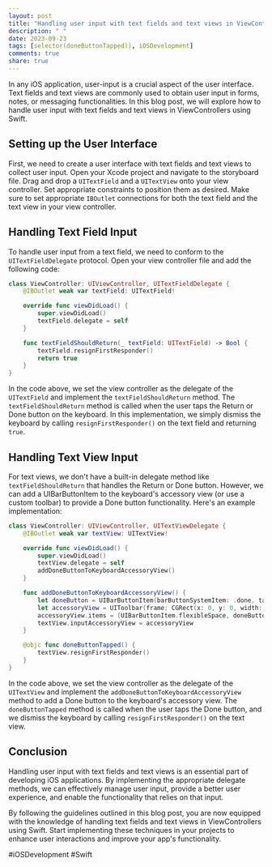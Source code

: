 ```yaml
---
layout: post
title: "Handling user input with text fields and text views in ViewControllers in Swift"
description: " "
date: 2023-09-23
tags: [selector(doneButtonTapped)), iOSDevelopment]
comments: true
share: true
---
```


In any iOS application, user-input is a crucial aspect of the user interface. Text fields and text views are commonly used to obtain user input in forms, notes, or messaging functionalities. In this blog post, we will explore how to handle user input with text fields and text views in ViewControllers using Swift.

## Setting up the User Interface

First, we need to create a user interface with text fields and text views to collect user input. Open your Xcode project and navigate to the storyboard file. Drag and drop a `UITextField` and a `UITextView` onto your view controller. Set appropriate constraints to position them as desired. Make sure to set appropriate `IBOutlet` connections for both the text field and the text view in your view controller.

## Handling Text Field Input

To handle user input from a text field, we need to conform to the `UITextFieldDelegate` protocol. Open your view controller file and add the following code:

```swift
class ViewController: UIViewController, UITextFieldDelegate {
    @IBOutlet weak var textField: UITextField!

    override func viewDidLoad() {
        super.viewDidLoad()
        textField.delegate = self
    }

    func textFieldShouldReturn(_ textField: UITextField) -> Bool {
        textField.resignFirstResponder()
        return true
    }
}
```

In the code above, we set the view controller as the delegate of the `UITextField` and implement the `textFieldShouldReturn` method. The `textFieldShouldReturn` method is called when the user taps the Return or Done button on the keyboard. In this implementation, we simply dismiss the keyboard by calling `resignFirstResponder()` on the text field and returning `true`.

## Handling Text View Input

For text views, we don't have a built-in delegate method like `textFieldShouldReturn` that handles the Return or Done button. However, we can add a UIBarButtonItem to the keyboard's accessory view (or use a custom toolbar) to provide a Done button functionality. Here's an example implementation:

```swift
class ViewController: UIViewController, UITextViewDelegate {
    @IBOutlet weak var textView: UITextView!

    override func viewDidLoad() {
        super.viewDidLoad()
        textView.delegate = self
        addDoneButtonToKeyboardAccessoryView()
    }

    func addDoneButtonToKeyboardAccessoryView() {
        let doneButton = UIBarButtonItem(barButtonSystemItem: .done, target: self, action: #selector(doneButtonTapped))
        let accessoryView = UIToolbar(frame: CGRect(x: 0, y: 0, width: view.frame.width, height: 44))
        accessoryView.items = [UIBarButtonItem.flexibleSpace, doneButton]
        textView.inputAccessoryView = accessoryView
    }

    @objc func doneButtonTapped() {
        textView.resignFirstResponder()
    }
}
```

In the code above, we set the view controller as the delegate of the `UITextView` and implement the `addDoneButtonToKeyboardAccessoryView` method to add a Done button to the keyboard's accessory view. The `doneButtonTapped` method is called when the user taps the Done button, and we dismiss the keyboard by calling `resignFirstResponder()` on the text view.

## Conclusion

Handling user input with text fields and text views is an essential part of developing iOS applications. By implementing the appropriate delegate methods, we can effectively manage user input, provide a better user experience, and enable the functionality that relies on that input.

By following the guidelines outlined in this blog post, you are now equipped with the knowledge of handling text fields and text views in ViewControllers using Swift. Start implementing these techniques in your projects to enhance user interactions and improve your app's functionality.

#iOSDevelopment #Swift